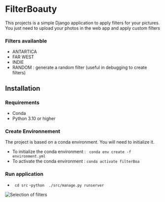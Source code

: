# FilterBoauty 
This projects is a simple Django application to apply filters for your pictures.
You just need to upload your photos in the web app and apply custom filters


### Filters availanble 
  - ANTARTICA
  - FAR WEST
  - INDIE
  - RANDOM : generate a random filter (useful in debugging to create filters)


## Installation 

 ### Requirements
- Conda
- Python 3.10 or higher

 ### Create Environnement

The project is based on a conda environment. You will need to initialize it.

 - To initialize the conda environment : 
`` conda env create -f environment.yml``
-  To activate the conda environment :
 ``conda activate filterBoa
``
### Run application 
- `` cd src``
-`` python  ./src/manage.py runserver ``

![Selection of filters](https://i.ibb.co/1L2nKBy/Capture-d-cran-du-2024-07-08-12-11-55.png)
